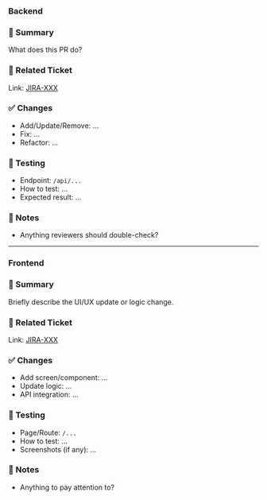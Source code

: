 ### Backend

### 📌 Summary
What does this PR do?

### 🔗 Related Ticket
Link: [JIRA-XXX](https://your-jira-url)

### ✅ Changes
- Add/Update/Remove: ...
- Fix: ...
- Refactor: ...

### 🧪 Testing
- Endpoint: `/api/...`
- How to test: ...
- Expected result: ...

### 📎 Notes
- Anything reviewers should double-check?

---
### Frontend

### 📌 Summary
Briefly describe the UI/UX update or logic change.

### 🔗 Related Ticket
Link: [JIRA-XXX](https://your-jira-url)

### ✅ Changes
- Add screen/component: ...
- Update logic: ...
- API integration: ...

### 🧪 Testing
- Page/Route: `/...`
- How to test: ...
- Screenshots (if any): ...

### 📎 Notes
- Anything to pay attention to?
